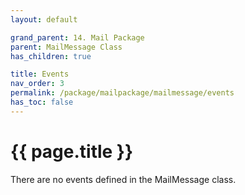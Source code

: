 ```yaml
---
layout: default

grand_parent: 14. Mail Package
parent: MailMessage Class
has_children: true

title: Events
nav_order: 3
permalink: /package/mailpackage/mailmessage/events
has_toc: false
---
```

# {{ page.title }}

There are no events defined in the MailMessage class.